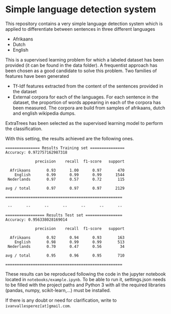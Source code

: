 # Simple language detection system

This repository contains a very simple language detection system which is applied to differentiate between sentences in three different languages

- Afrikaans
- Dutch
- English

This is a supervised learning problem for which a labeled dataset has been provided (it can be found in the data folder). A frequentist approach has been chosen as a good candidate to solve this problem. Two families of features have been generated

- Tf-Idf features extracted from the content of the sentences provided in the dataset
- External corpora for each of the languages. For each sentence in the dataset, the proportion of words appearing in each of the corpora has been measured. The corpora are build from samples of afrikaans, dutch and english wikipedia dumps.

ExtraTrees has been selected as the supervised learning model to perform the classification.

With this setting, the results achieved are the following ones.

```
=============== Results Training set ===============
Accuracy: 0.972757162987318

             precision    recall  f1-score   support

  Afrikaans       0.93      1.00      0.97       470
    English       0.99      0.99      0.99      1544
 Nederlands       0.97      0.57      0.72       115

avg / total       0.97      0.97      0.97      2129

===================================================

 -- 	 -- 	 -- 	 -- 	 -- 	 -- 	 --

================= Results Test set ================
Accuracy: 0.956338028169014

             precision    recall  f1-score   support

  Afrikaans       0.92      0.94      0.93       163
    English       0.98      0.99      0.99       513
 Nederlands       0.70      0.47      0.56        34

avg / total       0.95      0.96      0.95       710

===================================================
```

These results can be reproduced following the code in the jupyter notebook located in `notebooks/example.ipynb`. To be able to run it, settings.json needs to be filled with the project paths and Python 3 with all the required libraries (pandas, numpy, scikit-learn,...) must be installed.

If there is any doubt or need for clarification, write to `ivanvallesperez[at]gmail.com`.
